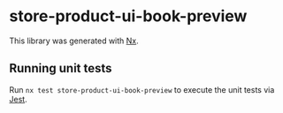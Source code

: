 # store-product-ui-book-preview

This library was generated with [Nx](https://nx.dev).

## Running unit tests

Run `nx test store-product-ui-book-preview` to execute the unit tests via [Jest](https://jestjs.io).
